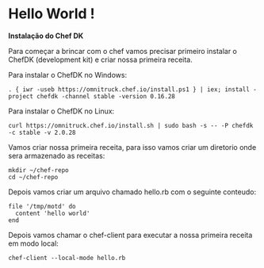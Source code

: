 # Hello World !

__Instalação do Chef DK__

Para começar a brincar com o chef vamos precisar primeiro instalar o
ChefDK (development kit) e criar nossa primeira receita.

Para instalar o ChefDK no Windows:
```
. { iwr -useb https://omnitruck.chef.io/install.ps1 } | iex; install -project chefdk -channel stable -version 0.16.28
```

Para instalar o ChefDK no Linux:
```
curl https://omnitruck.chef.io/install.sh | sudo bash -s -- -P chefdk -c stable -v 2.0.28
```

Vamos criar nossa primeira receita, para isso vamos criar um diretorio onde sera
armazenado as receitas:
```
mkdir ~/chef-repo
cd ~/chef-repo
```

Depois vamos criar um arquivo chamado hello.rb com o seguinte conteudo:
```
file '/tmp/motd' do
  content 'hello world'
end
```

Depois vamos chamar o chef-client para executar a nossa primeira receita em modo local:
```
chef-client --local-mode hello.rb
```
